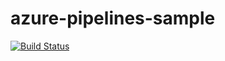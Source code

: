 # azure-pipelines-sample  
[![Build Status](https://dev.azure.com/hristijan-tests/Semos/_apis/build/status/Shurbeski.azure-pipelines-sample?branchName=main)](https://dev.azure.com/hristijan-tests/Semos/_build/latest?definitionId=1&branchName=main)

